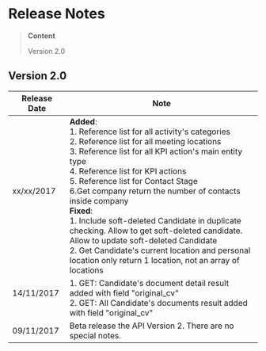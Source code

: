 # Release Notes
>**Content**
>
>Version 2.0
>

## Version 2.0
|**Release Date**|**Note**|
| -------------------------| -----------------|
|xx/xx/2017      | **Added**: <BR/> 1. Reference list for all activity's categories <BR/> 2. Reference list for all meeting locations <BR/> 3. Reference list for all KPI action's main entity type <BR/> 4. Reference list for KPI actions <BR/> 5. Reference list for Contact Stage <BR/> 6.Get company return the number of contacts inside company <BR/> **Fixed**: <BR/> 1. Include soft-deleted Candidate in duplicate checking. Allow to get soft-deleted candidate. Allow to update soft-deleted Candidate <BR/> 2. Get Candidate's current location and personal location only return 1 location, not an array of locations| 
| 14/11/2017     | 1. GET: Candidate's document detail result added with field "original_cv"<BR/> 2. GET: All Candidate's documents result added with field "original_cv"|
| 09/11/2017     | Beta release the API Version 2. There are no special notes.       |
